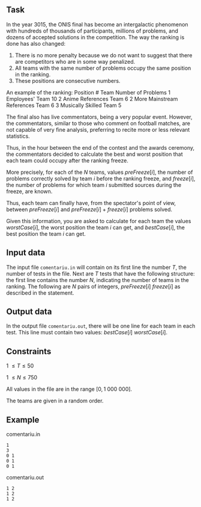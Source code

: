 ## Task

In the year 3015, the ONIS final has become an intergalactic phenomenon with hundreds of thousands of participants, millions of problems, and dozens of accepted solutions in the competition. The way the ranking is done has also changed: 
1. There is no more penalty because we do not want to suggest that there are competitors who are in some way penalized. 
2. All teams with the same number of problems occupy the same position in the ranking. 
3. These positions are consecutive numbers. 

An example of the ranking:
Position # Team Number of Problems 
1 Employees' Team 10 
2 Anime References Team 6 
2 More Mainstream References Team 6 
3 Musically Skilled Team 5 

The final also has live commentators, being a very popular event. However, the commentators, similar to those who comment on football matches, are not capable of very fine analysis, preferring to recite more or less relevant statistics. 

Thus, in the hour between the end of the contest and the awards ceremony, the commentators decided to calculate the best and worst position that each team could occupy after the ranking freeze. 

More precisely, for each of the $N$ teams, values $preFreeze[i]$, the number of problems correctly solved by team $i$ before the ranking freeze, and $freeze[i]$, the number of problems for which team $i$ submitted sources during the freeze, are known. 

Thus, each team can finally have, from the spectator's point of view, between $preFreeze[i]$ and $preFreeze[i] + freeze[i]$ problems solved. 

Given this information, you are asked to calculate for each team the values $worstCase[i]$, the worst position the team $i$ can get, and $bestCase[i]$, the best position the team $i$ can get. 

## Input data

The input file `comentariu.in` will contain on its first line the number $T$, the number of tests in the file. Next are $T$ tests that have the following structure: the first line contains the number $N$, indicating the number of teams in the ranking. The following are $N$ pairs of integers, $preFreeze[i]$ $freeze[i]$ as described in the statement. 

## Output data

In the output file `comentariu.out`, there will be one line for each team in each test. This line must contain two values: $bestCase[i]$ $worstCase[i]$. 

## Constraints

1 $\leq T \leq 50$ 

1 $\leq N \leq 750$ 

All values in the file are in the range $[0, 1\ 000\ 000]$. 

The teams are given in a random order. 

## Example

comentariu.in 

```
1 
3 
0 1 
0 1 
0 1
```

comentariu.out

```
1 2 
1 2 
1 2
```